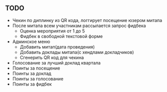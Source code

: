 ## TODO

- Чекин по диплинку из QR кода, логгирует посещение юзером митапа
- После митапа всем участникам рассылается запрос фидбека
  - Оценка мероприятия от 1 до 5
  - Фидбек в свободной текстовой форме
- Админское меню
  - Добавить митап(дата проведения)
  - Добавить доклады митапа(с хендлами докладчиков)
  - Сгенерить QR код для чекина
- Голосование за лучший доклад квартала
- Поинты за посещение
- Поинты за доклад
- Поинты за голосование
- Поинты за фидбек
